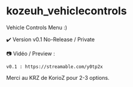 # kozeuh_vehiclecontrols
 Vehicle Controls Menu :)

 ✔️ Version v0.1 No-Release / Private 


📷 Vidéo / Preview :

    v0.1 : https://streamable.com/y0tp2x



Merci au KRZ de KorioZ pour 2-3 options.

